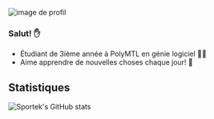 ![image de profil](https://i.imgur.com/UFAkhLN.png)
### Salut! ✋

 * Étudiant de 3ième année à PolyMTL en génie logiciel 👨‍🎓
 * Aime apprendre de nouvelles choses chaque jour! 🌱

## Statistiques 
![Sportek's GitHub stats](https://github-readme-stats.vercel.app/api?username=sportek&theme=transparent&show_icons=true&locale=fr&custom_title=Mes%20statistiques)
